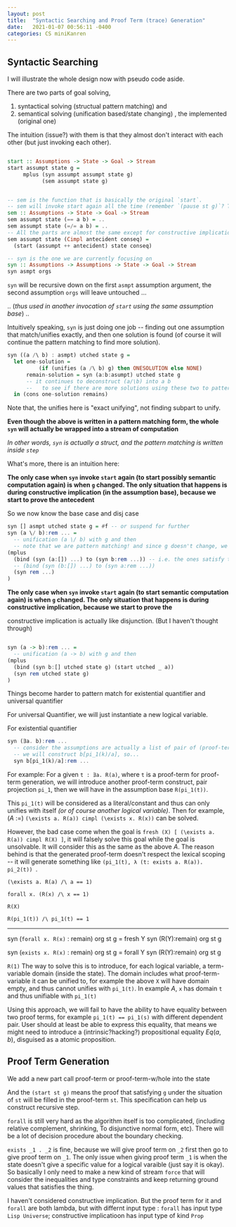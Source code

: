 ```yaml
---
layout: post
title:  "Syntactic Searching and Proof Term (trace) Generation"
date:   2021-01-07 00:56:11 -0400
categories: CS miniKanren
---
```

## Syntactic Searching

I will illustrate the whole design now with pseudo code aside.

There are two parts of goal solving, 

1. syntactical solving (structual pattern matching) and 
2. semantical solving (unification based/state changing) , the implemented (original one)

The intuition (issue?) with them is that they almost don't interact with each other (but just invoking each other). 

```Haskell

start :: Assumptions -> State -> Goal -> Stream 
start assumpt state g =
     mplus (syn assumpt assumpt state g) 
           (sem assumpt state g)


-- sem is the function that is basically the original `start`. 
-- sem will invoke start again all the time (remember `(pause st g)`? That has same specification as `(start st g)`)
sem :: Assumptions -> State -> Goal -> Stream 
sem assumpt state (== a b) = ..
sem assumpt state (=/= a b) = ..
-- All the parts are almost the same except for constructive implication
sem assumpt state (Cimpl antecident conseq) =
  (start (assumpt ++ antecident) state conseq)

-- syn is the one we are currently focusing on
syn :: Assumptions -> Assumptions -> State -> Goal -> Stream 
syn asmpt orgs 
```
`syn` will be recursive down on the first `asmpt` assumption argument, the second assumption `orgs` will leave untouched ...

.. (*thus used in another invocation of `start` using the same assumption base*) ..

Intuitively speaking, `syn` is just doing one job -- finding out one assumption that match/unifies exactly, and then one solution is found (of course it will continue the pattern matching to find more solution). 
```Haskell
syn ((a /\ b) : asmpt) utched state g =
  let one-solution = 
          (if (unifies (a /\ b) g) then ONESOLUTION else NONE)
      remain-solution = syn (a:b:asumpt) utched state g
      -- it continues to deconstruct (a/\b) into a b
      --   to see if there are more solutions using these two to pattern-match
  in (cons one-solution remains)
```

Note that, the unifies here is "exact unifying", not finding subpart to unify.

**Even though the above is written in a pattern matching form, the whole `syn` will actually be wrapped into a stream of computation**

*In other words, `syn` is actually a struct, and the pattern matching is written inside `step`*

What's more, there is an intuition here:

**The only case when `syn` invoke `start` again (to start possibly semantic computation again) is when `g` changed. The only situation that happens is during constructive implication (in the assumption base), because we start to prove the antecedent**

So we now know the base case and disj case
```Haskell
syn [] asmpt utched state g = #f -- or suspend for further 
syn (a \/ b):rem ... = 
  -- unification (a \/ b) with g and then 
  -- note that we are pattern matching! and since g doesn't change, we won't invoke start! (otherwise duplicate searching)
(mplus 
  (bind (syn (a:[]) ...) to (syn b:rem ...)) -- i.e. the ones satisfy the first will have to satisfy the second
  -- (bind (syn (b:[]) ...) to (syn a:rem ...))
  (syn rem ...)
)
```

**The only case when `syn` invoke `start` again (to start semantic computation again) is when `g` changed. The only situation that happens is during constructive implication, because we start to prove the**

constructive implication is actually like disjunction. (But I haven't thought through)

```Haskell

syn (a -> b):rem ... = 
  -- unification (a -> b) with g and then 
(mplus
  (bind (syn b:[] utched state g) (start utched _ a))
  (syn rem utched state g)
)
```


Things become harder to pattern match for existential quantifier and universal quantifier

For universal Quantifier, we will just instantiate a new logical variable.


For existential quantifier
```Haskell
syn (∃a. b):rem ...
  -- consider the assumptions are actually a list of pair of (proof-term, goal), say this one is k
  -- we will construct b[pi_1(k)/a], so...
  syn b[pi_1(k)/a]:rem ...
```

For example: For a given `t : ∃a. R(a)`, where `t` is a proof-term for proof-term generation, we will introduce another proof-term construct, pair projection `pi_1`, then we will have in the assumption base `R(pi_1(t))`. 

This `pi_1(t)` will be considered as a literal/constant and thus can only unifies with itself *(or of course another logical variable)*. Then for example, ($A$ :=) `(\exists a. R(a)) cimpl (\exists x. R(x))` can be solved.

However, the bad case come when the goal is `fresh (X) [ (\exists a. R(a)) cimpl R(X) ]`, it will falsely solve this goal while the goal is unsolvable. It will consider this as the same as the above $A$. The reason behind is that the generated proof-term doesn't respect the lexical scoping -- it will generate something like `(pi_1(t), λ (t: exists a. R(a)). pi_2(t)) `.

`(\exists a. R(a) /\ a == 1) `


`forall x. (R(x) /\ x == 1)`

`R(X)`

`R(pi_1(t)) /\ pi_1(t) == 1`

***

syn (`forall x. R(x)` : remain) org st g =
 fresh Y
  syn (R(Y):remain) org st g

syn (`exists x. R(x)` : remain) org st g =
 forall Y
  syn (R(Y):remain) org st g


`R(1)`
The way to solve this is to introduce, for each logical variable, a term-variable domain (inside the state). The domain includes what proof-term-variable it can be unified to, for example the above `X` will have domain empty, and thus cannot unifies with `pi_1(t)`. In example $A$, `x` has domain `t` and thus unifiable with `pi_1(t)`

Using this approach, we will fail to have the ability to have equality between two proof terms, for example `pi_1(t) == pi_1(s)` with different dependent pair. User should at least be able to express this equality, that means we might need to introduce a (intrinsic?hacking?) propositional equality $Eq(a,b)$, disguised as a atomic proposition. 



## Proof Term Generation

We add a new part call proof-term or proof-term-w/hole into the state

And the `(start st g)` means the proof that satisfying `g` under the situation of `st` will be filled in the proof-term `st`. This specification can help us construct recursive step.

`forall` is still very hard as the algorithm itself is too complicated, (including relative complement, shrinking, To disjunctive normal form, etc). There will be a lot of decision procedure about the boundary checking.

`exists _1 . _2` is fine, because we will give proof term on `_2` first then go to give proof term on `_1`. The only issue when giving proof term `_1` is when the state doesn't give a specific value for a logical varaible (just say it is okay). So basically I only need to make a new kind of stream `force` that will consider the inequalities and type constraints and keep returning ground values that satisfies the thing. 

I haven't considered constructive implication. But the proof term for it and `forall` are both lambda, but with differnt input type : `forall` has input type `Lisp Universe`; constructive implicatioon has input type of kind `Prop`